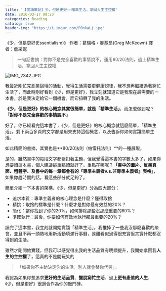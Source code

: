 ```yaml
---
title: '【閱讀筆記】少，但是更好——精準生活，拿回人生主控權'
date: 2016-03-17 08:20
categories: Reading
catalog: true
header-img: "https://i.imgur.com/P0nkaLj.jpg"
---
```


《少，但是更好(Essentialism)》
作者：葛瑞格・麥基昂(Greg McKeown)
譯者：詹采妮

> 一句話書摘：對你不是完全喜歡的事情說不，運用80/20法則，過上精準生活，拿回人生主控權

<!-- more -->

![IMG_2342.JPG](https://i.imgur.com/P0nkaLj.jpg)

我最近剛忙完創業論壇的活動，覺得生活需要更健康規律，我不想再繼續過著窮忙生活了，而此時剛好看到《少，但是更好》，我立刻就知道它是我現在最需要的一本書，於是我決定給它一個機會，而它扭轉了我的生活。

**《少，但是更好》**的核心概念其實很簡單，就是**「精準生活」**，而怎麼做到呢？**「對你不是完全喜歡的事情說不」**

好了，你已經看完這本書了，《少，但是更好》的核心概念就這麼簡單，「精準生活」，剩下兩百多頁的文字都是用來支持這個概念，以及告訴你如何實踐簡單生活。

如此精簡的書摘，其實也是**80/20法則（帕雷托法則）**的一種展現。

是的，雖然書中的每段文字都緊扣著主題，但我覺得這本書的字數太多了，如果你想要讀這本書，個人建議挑重點讀就好了。重點在哪呢？**「書中的圖片、反黑頁面、粗體字、及書中的每一章都會有的『專準主義者v.s.非專準主義者』表格」**，如果你趕時間的話，看這些部分就足夠了。

簡單介紹一下本書的架構，《少，但是更好》分為四大部分：

- 追求本質：專準主義者的核心理念是什麼？懂得取捨
- 精挑：取捨的標準是什麼？什麼才是對你最有效益的20%？
- 簡化：當你找到了你的20%，如何排除那些沒那麼重要的80%？
- 準確執行：最後，你要如何有效地執行那最重要的20%？

讀完了這本書，我立刻就開始實踐「精準生活」，我推掉了一些我沒那麼喜歡的聚會，並且不再一頭熱地用新活動填滿行事曆，遠離看似過得很充實但其實什麼都沒得到的生活。

雖然才剛開始實踐，但我可以感覺得出我的生活品質有明顯提升，我開始拿回我**人生的主控權**了，這真的不是開玩笑的

>「如果你不主動決定你的生活，別人就會替你代勞」。

我認為如果你想追求**更好的生活品質**、**擺脫窮忙生活**、過上**更有產值的人生**，《少，但是更好》很適合作為你的敲門磚。